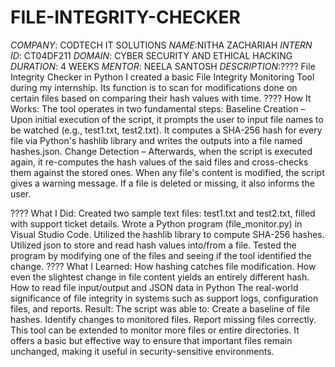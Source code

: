 # FILE-INTEGRITY-CHECKER
*COMPANY*: CODTECH IT SOLUTIONS
*NAME*:NITHA ZACHARIAH
*INTERN ID*: CT04DF211
*DOMAIN*: CYBER SECURITY AND ETHICAL HACKING
*DURATION*: 4 WEEKS
*MENTOR*: NEELA SANTOSH
*DESCRIPTION*:???? File Integrity Checker in Python
I created a basic File Integrity Monitoring Tool during my internship. Its function is to scan for modifications done on certain files based on comparing their hash values with time.
???? How It Works:
The tool operates in two fundamental steps:
Baseline Creation – Upon initial execution of the script, it prompts the user to input file names to be watched (e.g., test1.txt, test2.txt). It computes a SHA-256 hash for every file via Python's hashlib library and writes the outputs into a file named hashes.json.
Change Detection – Afterwards, when the script is executed again, it re-computes the hash values of the said files and cross-checks them against the stored ones. When any file's content is modified, the script gives a warning message. If a file is deleted or missing, it also informs the user.

???? What I Did:
Created two sample text files: test1.txt and test2.txt, filled with support ticket details.
Wrote a Python program (file_monitor.py) in Visual Studio Code.
Utilized the hashlib library to compute SHA-256 hashes.
Utilized json to store and read hash values into/from a file.
Tested the program by modifying one of the files and seeing if the tool identified the change.
???? What I Learned:
How hashing catches file modification.
How even the slightest change in file content yields an entirely different hash.
How to read file input/output and JSON data in Python
The real-world significance of file integrity in systems such as support logs, configuration files, and reports.
Result:
The script was able to:
Create a baseline of file hashes.
Identify changes to monitored files.
Report missing files correctly.
This tool can be extended to monitor more files or entire directories. It offers a basic but effective way to ensure that important files remain unchanged, making it useful in security-sensitive environments.

